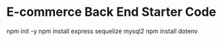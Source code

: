 # E-commerce Back End Starter Code

npm init -y
npm install express sequelize mysql2
npm install dotenv
